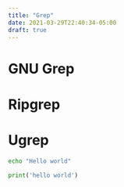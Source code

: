 ```yaml
---
title: "Grep"
date: 2021-03-29T22:40:34-05:00
draft: true
---
```


# GNU Grep

# Ripgrep

# Ugrep

```bash
echo "Hello world"
```

```python
print('hello world')
```